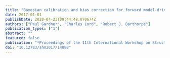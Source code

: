 ```yaml
---
title: "Bayesian calibration and bias correction for forward model-driven SHM"
date: 2017-01-01
publishDate: 2020-04-23T09:44:48.070674Z
authors: ["Paul Gardner", "Charles Lord", "Robert J. Barthorpe"]
publication_types: ["1"]
abstract: ""
featured: false
publication: "*Proceedings of the 11th International Workshop on Structural Health Monitoring*"
doi: "10.12783/shm2017/14088"
---
```



